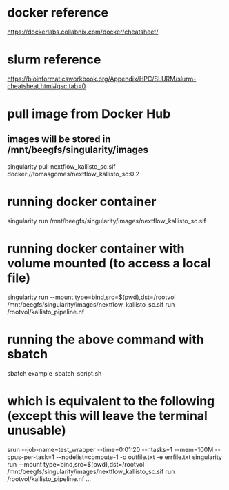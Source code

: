 # docker reference
https://dockerlabs.collabnix.com/docker/cheatsheet/

# slurm reference
https://bioinformaticsworkbook.org/Appendix/HPC/SLURM/slurm-cheatsheat.html#gsc.tab=0

# pull image from Docker Hub
## images will be stored in /mnt/beegfs/singularity/images
singularity pull nextflow_kallisto_sc.sif docker://tomasgomes/nextflow_kallisto_sc:0.2

# running docker container
singularity run /mnt/beegfs/singularity/images/nextflow_kallisto_sc.sif

# running docker container with volume mounted (to access a local file)
singularity run --mount type=bind,src=$(pwd),dst=/rootvol /mnt/beegfs/singularity/images/nextflow_kallisto_sc.sif run /rootvol/kallisto_pipeline.nf

# running the above command with sbatch
sbatch example_sbatch_script.sh

# which is equivalent to the following (except this will leave the terminal unusable)
srun --job-name=test_wrapper --time=0:01:20 --ntasks=1 --mem=100M --cpus-per-task=1 --nodelist=compute-1 -o outfile.txt -e errfile.txt singularity run --mount type=bind,src=$(pwd),dst=/rootvol /mnt/beegfs/singularity/images/nextflow_kallisto_sc.sif run /rootvol/kallisto_pipeline.nf ...